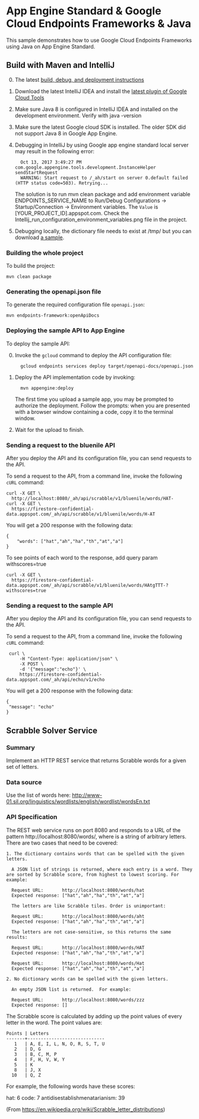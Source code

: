 # App Engine Standard & Google Cloud Endpoints Frameworks & Java

This sample demonstrates how to use Google Cloud Endpoints Frameworks using
Java on App Engine Standard.

## Build with Maven and IntelliJ
0. The latest [build, debug, and deployment instructions](https://cloud.google.com/endpoints/docs/frameworks/java/get-started-frameworks-java)
0. Download the latest IntelliJ IDEA and install the [latest plugin of Google Cloud Tools](https://www.jetbrains.com/help/idea/getting-started-with-google-app-engine.html)
0. Make sure Java 8 is configured in IntelliJ IDEA and installed on the development environment. Verify with java -version
0. Make sure the latest Google cloud SDK is installed. The older SDK did not support Java 8 in Google App Engine.
0. Debugging in IntelliJ by using Google app engine standard local server may result in the following error:
    
         Oct 13, 2017 3:49:27 PM com.google.appengine.tools.development.InstanceHelper sendStartRequest    
         WARNING: Start request to /_ah/start on server 0.default failed (HTTP status code=503). Retrying...

    The solution is to run mvn clean package and add environment variable ENDPOINTS_SERVICE_NAME to Run/Debug Configurations -> Startup/Connection ->
 Environment variables. The `Value` is [YOUR_PROJECT_ID].appspot.com. Check the Intellij_run_configuration_environment_variables.png file in the project.
 
0. Debugging locally, the dictionary file needs to exist at /tmp/ but you can download [a sample](https://storage.googleapis.com/staging.firestore-confidential-data.appspot.com/wordsEn.txt).

### Building the whole project

To build the project:

    mvn clean package

### Generating the openapi.json file

To generate the required configuration file `openapi.json`:

    mvn endpoints-framework:openApiDocs

### Deploying the sample API to App Engine

To deploy the sample API:

0. Invoke the `gcloud` command to deploy the API configuration file:

         gcloud endpoints services deploy target/openapi-docs/openapi.json

0. Deploy the API implementation code by invoking:

         mvn appengine:deploy

    The first time you upload a sample app, you may be prompted to authorize the
    deployment. Follow the prompts: when you are presented with a browser window
    containing a code, copy it to the terminal window.

0. Wait for the upload to finish.

### Sending a request to the bluenile API

After you deploy the API and its configuration file, you can send requests
to the API.

To send a request to the API, from a command line, invoke the following `cURL`
command:

    curl -X GET \
      http://localhost:8080/_ah/api/scrabble/v1/bluenile/words/HAT-
    curl -X GET \
      https://firestore-confidential-data.appspot.com/_ah/api/scrabble/v1/bluenile/words/H-AT

You will get a 200 response with the following data:

    {
        "words": ["hat","ah","ha","th","at","a"]
    }
    
To see points of each word to the response, add query param withscores=true
     
    curl -X GET \
      https://firestore-confidential-data.appspot.com/_ah/api/scrabble/v1/bluenile/words/HAtgTTT-?withscores=true

### Sending a request to the sample API

After you deploy the API and its configuration file, you can send requests
to the API.

To send a request to the API, from a command line, invoke the following `cURL`
command:

     curl \
         -H "Content-Type: application/json" \
         -X POST \
         -d '{"message":"echo"}' \
         https://firestore-confidential-data.appspot.com/_ah/api/echo/v1/echo

You will get a 200 response with the following data:

    {
     "message": "echo"
    }


## Scrabble Solver Service

### Summary

Implement an HTTP REST service that returns Scrabble words for a given set of letters.

### Data source

Use the list of words here: http://www-01.sil.org/linguistics/wordlists/english/wordlist/wordsEn.txt

### API Specification

The REST web service runs on port 8080 and responds to a URL of the pattern http://localhost:8080/words/<letters>, where <letters> is a string of arbitrary
letters. There are two cases that need to be covered:

    1. The dictionary contains words that can be spelled with the given letters.

      A JSON list of strings is returned, where each entry is a word. They are sorted by Scrabble score, from highest to lowest scoring. For example:

      Request URL:       http://localhost:8080/words/hat
      Expected response: ["hat","ah","ha","th","at","a"]

      The letters are like Scrabble tiles. Order is unimportant:

      Request URL:       http://localhost:8080/words/aht
      Expected response: ["hat","ah","ha","th","at","a"]

      The letters are not case-sensitive, so this returns the same results:

      Request URL:       http://localhost:8080/words/HAT
      Expected response: ["hat","ah","ha","th","at","a"]

      Request URL:       http://localhost:8080/words/Hat
      Expected response: ["hat","ah","ha","th","at","a"]

    2. No dictionary words can be spelled with the given letters.

      An empty JSON list is returned.  For example:

      Request URL:       http://localhost:8080/words/zzz
      Expected response: []

The Scrabble score is calculated by adding up the point values of every letter in the word.
The point values are:

    Points | Letters
    -------+-----------------------------
       1   | A, E, I, L, N, O, R, S, T, U
       2   | D, G
       3   | B, C, M, P
       4   | F, H, V, W, Y
       5   | K
       8   | J, X
      10   | Q, Z

For example, the following words have these scores:

hat:  6
code: 7
antidisestablishmenatarianism: 39

(From https://en.wikipedia.org/wiki/Scrabble_letter_distributions)